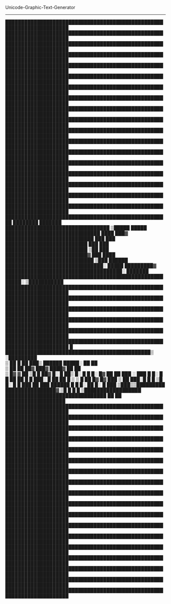 Unicode-Graphic-Text-Generator

------

██████████████████████████████████████████████████████████████████████
██████████████████████████████████████████████████████████████████████
██████████████████████████████████████████████████████████████████████
██████████████████████████████████████████████████████████████████████
██████████████████████████████████████████████████████████████████████
██████████████████████████████████████████████████████████████████████
██████████████████████████████████████████████████████████████████████
██████████████████████████████████████████████████████████████████████
██████████████████████████████████████████████████████████████████████
██████████████████████████████████████████████████████████████████████
██████████████████████████████████████████████████████████████████████
██████████████████████████████████████████████████████████████████████
██████████████████████████████████████████████████████████████████████
██████████████████████████████████████████████████████████████████████
██████████████████████████████████████████████████████████████████████
██████████████████████████████████████████████████████████████████████
██████████████████████████████████████████████████████████████████████
██████████████████████████████████████████████████████████████████████
████████████████████████████████████████████████████          ████████
███████         █████████████████████████████████               ▒█████
█████             ██████████████████████████████                  ████
███▓               ████████████████████████████                    ███
███                 ██████████████████████████                     ███
███                 ██████████████████████████                     ▒██
███                 ██████████████████████████▓                    ███
████               ████████████████████████████                   ▒███
██████           ███████████████████████████████░                █████
█████████▓   █████████████████████████████████████░            ███████
███████████████████████████████████████████████████████░  ▒███████████
██████████████████████████████████████████████████████████████████████
██████████████████████████████████████████████████████████████████████
██████████████████████████████████████████████████████████████████████
██████████████████████████████████████████████████████████████████████
██████████████████████████████████████████████████████████████████████
██████████████████████████████████████████████████████████████████████
█       ██████████████████████████████████████████████▒ ░█████████    
▒        ██ █       ██ ███▒      ██████      █████░         ██  ██    
▒       ██         ██  ██▓        ███▓       ████▓          ██   ██   
▒      █▓          ▓   ██        ▒█  █       ██▓ █░         █     ██▒ 
      █░    █     █     █░       █▓  ██      ██  ███        ░      ███
 █   █░     █    █      ██      ██    █      █    ███░     █        ██
 ██  █      ▒   ▒        █     ██     █▓    █▓     ███    ▒         ██
███░█        █  █        ▒█    █░      █    █      ███   ██        ███
██████       █ █          █░  ██       █░  █       ███ ▒███▒▒█████████
████████████████▓         ▒█  █         █  █       ▒██████████████████
████████████████████████████████       ██ ██       ███████████████████
██████████████████████████████████████████████████████████████████████
██████████████████████████████████████████████████████████████████████
██████████████████████████████████████████████████████████████████████
██████████████████████████████████████████████████████████████████████
██████████████████████████████████████████████████████████████████████
██████████████████████████████████████████████████████████████████████
██████████████████████████████████████████████████████████████████████
██████████████████████████████████████████████████████████████████████
██████████████████████████████████████████████████████████████████████
██████████████████████████████████████████████████████████████████████
██████████████████████████████████████████████████████████████████████
██████████████████████████████████████████████████████████████████████
██████████████████████████████████████████████████████████████████████
██████████████████████████████████████████████████████████████████████
██████████████████████████████████████████████████████████████████████
██████████████████████████████████████████████████████████████████████
██████████████████████████████████████████████████████████████████████
██████████████████████████████████████████████████████████████████████